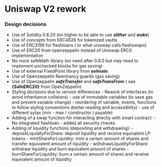 # Uniswap V2 rework

### Design decisions

- Use of Solidity 0.8.20 (no higher to be able to use ***slither*** and ***woke***)
- Use of concepts from ERC4626 for tokenized vaults
- Use of ERC3156 for flashloans ( or what uniswap calls flashswaps)
- Use of ERC20 from openzeppelin instead of Uniswap ERC0 implementation
- No more safeMath library (no need after 0.8.0 but may need to implement unchecked blocks for gas saving)
- Use of external FixedPoint library from **solmate**
- Use of Openzeppelin Reentrancy guards (gas saving)
- Use of Openzeppelin ***safeTransfer*** and ***safeTransFrom*** ( see __{SafeERC20}__ from OpenZeppelin)
- Styling decisions due to version differences
         - Rework of interfaces (to avoid inheritance collisions)
         - use of immutable variables (to save gas and prevent variable change)
         - reordering of variable, events, functions to follow styling conventions (better reading and accessibility)
         - use of different sytax (min - max / constructor / payable)
- Adding of a swap function for interacting directly with smart contract:
        - No integrated flashloan
        - added all security checks 
- Adding of liquidity functions (depositing and withdrawing):
        - depositLiquidityForShare: deposit liquidity and receive equivalent LP tokens
        - mintShareforLiquidity: mint a certain amount of shares and transfer equivalent amount of liquidity
        - withdrawLiquidityForShare: withdraw liquidity and burn equivalent amount of shares
        - burnShareForLiquidity: burn a certain amount of shares and receive equivalent amount of liquidity